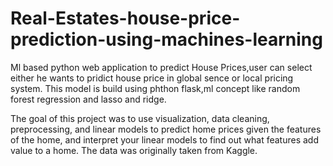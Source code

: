 # Real-Estates-house-price-prediction-using-machines-learning

Ml based python web application to predict House Prices,user can select either he wants to pridict house price in global sence or local pricing system.
This model is build using phthon flask,ml concept like random forest regression and lasso and ridge.

The goal of this project was to use visualization, data cleaning, preprocessing, and linear models to predict home prices given the features of the home, and interpret your linear models to find out what features add value to a home. The data was originally taken from Kaggle.
